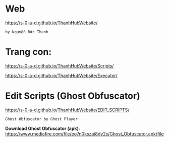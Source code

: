 # Web 
https://s-0-a-d.github.io/ThanhHubWebsite/ 

```by Nguyễn Đức Thanh```

# Trang con:
https://s-0-a-d.github.io/ThanhHubWebsite/Scripts/

https://s-0-a-d.github.io/ThanhHubWebsite/Executor/

# Edit Scripts (Ghost Obfuscator)
https://s-0-a-d.github.io/ThanhHubWebsite/EDIT_SCRIPTS/

```Ghost Obfuscator by Ghost Player```

**Download Ghost Obfuscator (apk)**: https://www.mediafire.com/file/eo7n0kszai8dy2s/Ghost_Obfuscator.apk/file
